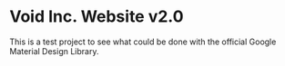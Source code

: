 # Void Inc. Website v2.0

This is a test project to see what could be done with the official Google Material Design Library.
